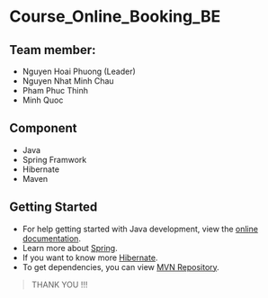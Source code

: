 # Course_Online_Booking_BE

## Team member:
- Nguyen Hoai Phuong (Leader)
- Nguyen Nhat Minh Chau
- Pham Phuc Thinh
- Minh Quoc

## Component
- Java
- Spring Framwork
- Hibernate
- Maven

## Getting Started
- For help getting started with Java development, view the [online documentation](https://dev.java/learn/getting-started/).
- Learn more about [Spring](https://spring.academy/courses).
- If you want to know more [Hibernate](https://hibernate.org/).
- To get dependencies, you can view [MVN Repository](https://mvnrepository.com/).

> THANK YOU !!!
